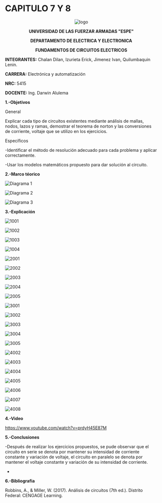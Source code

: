 # CAPITULO 7 Y 8
<div align="center">
  
  ![logo](https://user-images.githubusercontent.com/75336529/125557425-943bf47d-38a6-4da9-992c-cd2f3d498925.png)
  
  **UNIVERSIDAD DE LAS FUERZAR ARMADAS "ESPE"**
  
  **DEPARTAMENTO DE ELECTRICA Y ELECTRONICA**
  
  **FUNDAMENTOS DE CIRCUITOS ELECTRICOS**
  
</div>

**INTEGRANTES:** 
 Chalan Dilan, Izurieta Erick, Jimenez Ivan, Quilumbaquin Lenin.

**CARRERA:**
 Electrónica y automatización

**NRC:**
 5415

**DOCENTE:**
Ing. Darwin Alulema

**1.-Objetivos**

General

Explicar cada tipo de circuitos existentes mediante análisis de mallas, nodos, lazos y ramas, demostrar el teorema de norton y las conversiones de corriente, voltaje que se utilizo en los ejercicios.

Específicos

-Identificar el método de resolución adecuado para cada problema y aplicar correctamente.

-Usar los modelos matemáticos propuesto para dar solución al circuito.


**2.-Marco téorico**

![Diagrama 1](https://user-images.githubusercontent.com/75336529/125550088-7f5cce47-d2b2-42e1-b6bd-5512814c14b3.jpeg)

![Diagrama 2](https://user-images.githubusercontent.com/75336529/125550093-07976606-749c-4959-91b0-194233885ce6.jpeg)

![Diagrama 3](https://user-images.githubusercontent.com/75336529/125556568-f375c346-ada5-41b7-b264-c0735d875aa0.png)

**3.-Explicación**

![1001](https://user-images.githubusercontent.com/75336529/125548281-560f0e57-7a24-4836-9dad-1fb1620483ef.jpg)

![1002](https://user-images.githubusercontent.com/75336529/125548305-329dbe40-9bc7-4224-8e79-68713dd12579.jpg)

![1003](https://user-images.githubusercontent.com/75336529/125548232-e595e24f-8713-4dc2-af9f-c879631cc77a.jpg)

![1004](https://user-images.githubusercontent.com/75336529/125548253-3c581286-bed3-4b78-be3c-79e5469d01c0.jpg)

![2001](https://user-images.githubusercontent.com/75336529/125521863-dae023e9-fd7f-4570-90e3-179b52a1ed42.jpg)

![2002](https://user-images.githubusercontent.com/75336529/125521910-7c78362f-b1f2-4686-9289-8b0e0013c501.jpg)

![2003](https://user-images.githubusercontent.com/75336529/125521960-15f1467f-63a0-40ca-bf2f-847cbe7f1d4a.jpg)

![2004](https://user-images.githubusercontent.com/75336529/125522006-ebc2e727-a80c-4fe5-8102-fa86c849b3a1.jpg)

![2005](https://user-images.githubusercontent.com/75336529/125522062-a91cb9c7-982b-4875-bd35-303ac3a5f44f.jpg)

![3001](https://user-images.githubusercontent.com/75336529/125549736-82d81108-553e-4764-969e-07bddce78d8d.jpg)

![3002](https://user-images.githubusercontent.com/75336529/125549777-09372984-5dcd-414e-a85f-cbb4fdb7014a.jpg)

![3003](https://user-images.githubusercontent.com/75336529/125549811-d1c81e16-fbc7-4725-92aa-324c606afb86.jpg)

![3004](https://user-images.githubusercontent.com/75336529/125549845-4198d31c-9c76-400f-977d-82a8340fd77a.jpg)

![3005](https://user-images.githubusercontent.com/75336529/125549873-0a16ee0a-bc9f-49a7-ab3d-af5e19d9a766.jpg)

![4002](https://user-images.githubusercontent.com/75336529/125507650-fbf9e520-ee6f-4f73-a6e8-41a0ccddcef2.jpg)

![4003](https://user-images.githubusercontent.com/75336529/125507715-230f9602-6d9e-491c-aa9c-413e4f1b6e25.jpg)

![4004](https://user-images.githubusercontent.com/75336529/125507805-bdcd955e-548d-402a-8193-eb7e0625151d.jpg)

![4005](https://user-images.githubusercontent.com/75336529/125507896-b38cad4e-eabf-46ce-8fee-e9c7fe43bd0a.jpg)

![4006](https://user-images.githubusercontent.com/75336529/125507956-0abab598-9a50-44f2-99c8-a97aaa8ae74c.jpg)

![4007](https://user-images.githubusercontent.com/75336529/125508029-cc494a3f-fa80-4474-ada3-56f020b5d4cc.jpg)

![4008](https://user-images.githubusercontent.com/75336529/125508119-5d185cfa-163c-46b7-ad19-b644e136f42b.jpg)

**4.-Video**

https://www.youtube.com/watch?v=prdyH45E87M

**5.-Conclusiones**

-Después de realizar los ejercicios propuestos, se pude observar que el circuito en serie se denota por mantener su intensidad de corriente constante y variación de voltaje, el circuito en paralelo se denota por mantener el voltaje constante y variación de su intensidad de corriente.

-

**6.-Bibliografia**

Robbins, A., & Miller, W. (2017). Análisis de circuitos (7th ed.). Distrito Federal: CENGAGE Learning.
